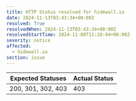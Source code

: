 ```yaml
---
title: HTTP Status resolved for hidewall.io
date: 2024-11-13T03:43:34+00:00Z
resolved: True
resolvedWhen: 2024-11-13T03:43:34+00:00Z
resolvedStartTime: 2024-11-08T11:28:04+00:00Z
severity: notice
affected:
  - hidewall.io
section: issue
---
```


| Expected Statuses | Actual Status  |
|-------------------|----------------|
| 200, 301, 302, 403 | 403 |
